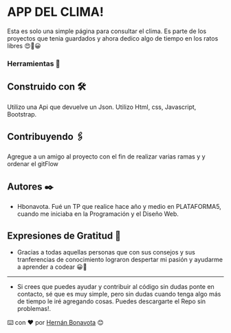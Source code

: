 # APP DEL CLIMA!

Esta es solo una simple página para consultar el clima. Es parte de los proyectos que tenia guardados y ahora dedico algo de tiempo en los ratos libres 😍💪😀

### Herramientas 🔧

## Construido con 🛠️

Utilizo una Api que devuelve un Json. Utilizo Html, css, Javascript, Bootstrap.

## Contribuyendo 🖇️

Agregue a un amigo al proyecto con el fin de realizar varias ramas y y ordenar el gitFlow

## Autores ✒️
* Hbonavota.
Fué un TP que realice hace año y medio en PLATAFORMA5, cuando me iniciaba en la Programación y el Diseño Web. 

## Expresiones de Gratitud 🎁

* Gracias a todas aquellas personas que con sus consejos y sus tranferencias de conocimiento lograron despertar mi pasión y ayudarme a aprender a codear 😀💪  

---
* Si crees que puedes ayudar y contribuir al código sin dudas ponte en contacto, sé que es muy simple, pero sin dudas cuando tenga algo más de tiempo le iré agregando cosas. Puedes descargarte el Repo sin problemas!. 

⌨️ con ❤️ por [Hernán Bonavota](https://github.com/hbonavota/) 😊


